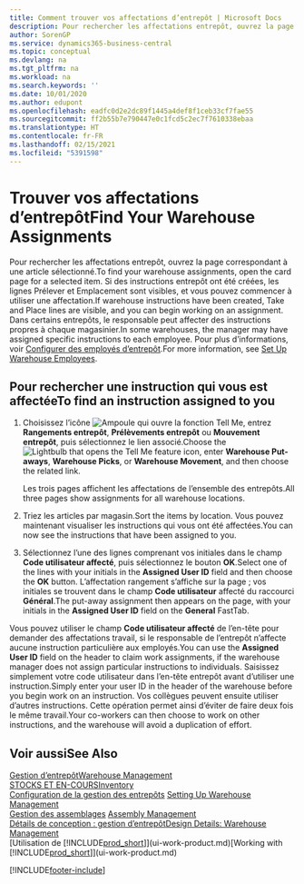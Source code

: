 ```yaml
---
title: Comment trouver vos affectations d’entrepôt | Microsoft Docs
description: Pour rechercher les affectations entrepôt, ouvrez la page correspondant à une article sélectionné. Si des instructions entrepôt ont été créées, les lignes Prélever et Emplacement sont visibles, et vous pouvez commencer à utiliser une affectation. Dans certains entrepôts, le responsable peut affecter des instructions propres à chaque magasinier.
author: SorenGP
ms.service: dynamics365-business-central
ms.topic: conceptual
ms.devlang: na
ms.tgt_pltfrm: na
ms.workload: na
ms.search.keywords: ''
ms.date: 10/01/2020
ms.author: edupont
ms.openlocfilehash: eadfc0d2e2dc89f1445a4def8f1ceb33cf7fae55
ms.sourcegitcommit: ff2b55b7e790447e0c1fcd5c2ec7f7610338ebaa
ms.translationtype: HT
ms.contentlocale: fr-FR
ms.lasthandoff: 02/15/2021
ms.locfileid: "5391598"
---
```

# <a name="find-your-warehouse-assignments"></a><span data-ttu-id="773c7-105">Trouver vos affectations d’entrepôt</span><span class="sxs-lookup"><span data-stu-id="773c7-105">Find Your Warehouse Assignments</span></span>
<span data-ttu-id="773c7-106">Pour rechercher les affectations entrepôt, ouvrez la page correspondant à une article sélectionné.</span><span class="sxs-lookup"><span data-stu-id="773c7-106">To find your warehouse assignments, open the card page for a selected item.</span></span> <span data-ttu-id="773c7-107">Si des instructions entrepôt ont été créées, les lignes Prélever et Emplacement sont visibles, et vous pouvez commencer à utiliser une affectation.</span><span class="sxs-lookup"><span data-stu-id="773c7-107">If warehouse instructions have been created, Take and Place lines are visible, and you can begin working on an assignment.</span></span> <span data-ttu-id="773c7-108">Dans certains entrepôts, le responsable peut affecter des instructions propres à chaque magasinier.</span><span class="sxs-lookup"><span data-stu-id="773c7-108">In some warehouses, the manager may have assigned specific instructions to each employee.</span></span> <span data-ttu-id="773c7-109">Pour plus d’informations, voir [Configurer des employés d’entrepôt](warehouse-how-to-set-up-warehouse-employees.md).</span><span class="sxs-lookup"><span data-stu-id="773c7-109">For more information, see [Set Up Warehouse Employees](warehouse-how-to-set-up-warehouse-employees.md).</span></span>

## <a name="to-find-an-instruction-assigned-to-you"></a><span data-ttu-id="773c7-110">Pour rechercher une instruction qui vous est affectée</span><span class="sxs-lookup"><span data-stu-id="773c7-110">To find an instruction assigned to you</span></span>  
1.  <span data-ttu-id="773c7-111">Choisissez l’icône ![Ampoule qui ouvre la fonction Tell Me](media/ui-search/search_small.png "Dites-moi ce que vous voulez faire"), entrez **Rangements entrepôt**, **Prélèvements entrepôt** ou **Mouvement entrepôt**, puis sélectionnez le lien associé.</span><span class="sxs-lookup"><span data-stu-id="773c7-111">Choose the ![Lightbulb that opens the Tell Me feature](media/ui-search/search_small.png "Tell me what you want to do") icon, enter **Warehouse Put-aways**, **Warehouse Picks**, or **Warehouse Movement**, and then choose the related link.</span></span>

    <span data-ttu-id="773c7-112">Les trois pages affichent les affectations de l’ensemble des entrepôts.</span><span class="sxs-lookup"><span data-stu-id="773c7-112">All three pages show assignments for all warehouse locations.</span></span>  

2. <span data-ttu-id="773c7-113">Triez les articles par magasin.</span><span class="sxs-lookup"><span data-stu-id="773c7-113">Sort the items by location.</span></span> <span data-ttu-id="773c7-114">Vous pouvez maintenant visualiser les instructions qui vous ont été affectées.</span><span class="sxs-lookup"><span data-stu-id="773c7-114">You can now see the instructions that have been assigned to you.</span></span>  
3. <span data-ttu-id="773c7-115">Sélectionnez l’une des lignes comprenant vos initiales dans le champ **Code utilisateur affecté**, puis sélectionnez le bouton **OK**.</span><span class="sxs-lookup"><span data-stu-id="773c7-115">Select one of the lines with your initials in the **Assigned User ID** field and then choose the **OK** button.</span></span> <span data-ttu-id="773c7-116">L’affectation rangement s’affiche sur la page ; vos initiales se trouvent dans le champ **Code utilisateur** affecté du raccourci **Général**.</span><span class="sxs-lookup"><span data-stu-id="773c7-116">The put-away assignment then appears on the page, with your initials in the **Assigned User ID** field on the **General** FastTab.</span></span>  

<span data-ttu-id="773c7-117">Vous pouvez utiliser le champ **Code utilisateur affecté** de l’en-tête pour demander des affectations travail, si le responsable de l’entrepôt n’affecte aucune instruction particulière aux employés.</span><span class="sxs-lookup"><span data-stu-id="773c7-117">You can use the **Assigned User ID** field on the header to claim work assignments, if the warehouse manager does not assign particular instructions to individuals.</span></span> <span data-ttu-id="773c7-118">Saisissez simplement votre code utilisateur dans l’en-tête entrepôt avant d’utiliser une instruction.</span><span class="sxs-lookup"><span data-stu-id="773c7-118">Simply enter your user ID in the header of the warehouse before you begin work on an instruction.</span></span> <span data-ttu-id="773c7-119">Vos collègues peuvent ensuite utiliser d’autres instructions. Cette opération permet ainsi d’éviter de faire deux fois le même travail.</span><span class="sxs-lookup"><span data-stu-id="773c7-119">Your co-workers can then choose to work on other instructions, and the warehouse will avoid a duplication of effort.</span></span>  

## <a name="see-also"></a><span data-ttu-id="773c7-120">Voir aussi</span><span class="sxs-lookup"><span data-stu-id="773c7-120">See Also</span></span>  
[<span data-ttu-id="773c7-121">Gestion d’entrepôt</span><span class="sxs-lookup"><span data-stu-id="773c7-121">Warehouse Management</span></span>](warehouse-manage-warehouse.md)  
[<span data-ttu-id="773c7-122">STOCKS ET EN-COURS</span><span class="sxs-lookup"><span data-stu-id="773c7-122">Inventory</span></span>](inventory-manage-inventory.md)  
<span data-ttu-id="773c7-123">[Configuration de la gestion des entrepôts](warehouse-setup-warehouse.md)   </span><span class="sxs-lookup"><span data-stu-id="773c7-123">[Setting Up Warehouse Management](warehouse-setup-warehouse.md)   </span></span>  
<span data-ttu-id="773c7-124">[Gestion des assemblages](assembly-assemble-items.md)  </span><span class="sxs-lookup"><span data-stu-id="773c7-124">[Assembly Management](assembly-assemble-items.md)  </span></span>  
[<span data-ttu-id="773c7-125">Détails de conception : gestion d’entrepôt</span><span class="sxs-lookup"><span data-stu-id="773c7-125">Design Details: Warehouse Management</span></span>](design-details-warehouse-management.md)  
<span data-ttu-id="773c7-126">[Utilisation de [!INCLUDE[prod_short](includes/prod_short.md)]](ui-work-product.md)</span><span class="sxs-lookup"><span data-stu-id="773c7-126">[Working with [!INCLUDE[prod_short](includes/prod_short.md)]](ui-work-product.md)</span></span> 


[!INCLUDE[footer-include](includes/footer-banner.md)]